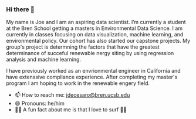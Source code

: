 ### Hi there 👋

My name is Joe and I am an aspiring data scientist. I’m currently a student at the Bren School getting a masters in Environmental Data Science. I am currently in classes focusing on data visualization, machine learning, and environmental policy. Our cohort has also started our capstone projects. My group's project is determning the factors that have the greatest determinance of succeful renewable nergy siting by using regression analysis and machine learning.

I have previously worked as an envrionmental engineer in California and have extenssive compliance experience. After completing my master's program I am hoping to work in the renewable engery field.

- 📫 How to reach me: jdecesaro@bren.ucsb.edu
- 😄 Pronouns: he/him
- 🏄‍♂️ A fun fact about me is that I love to surf 🏄‍♂
